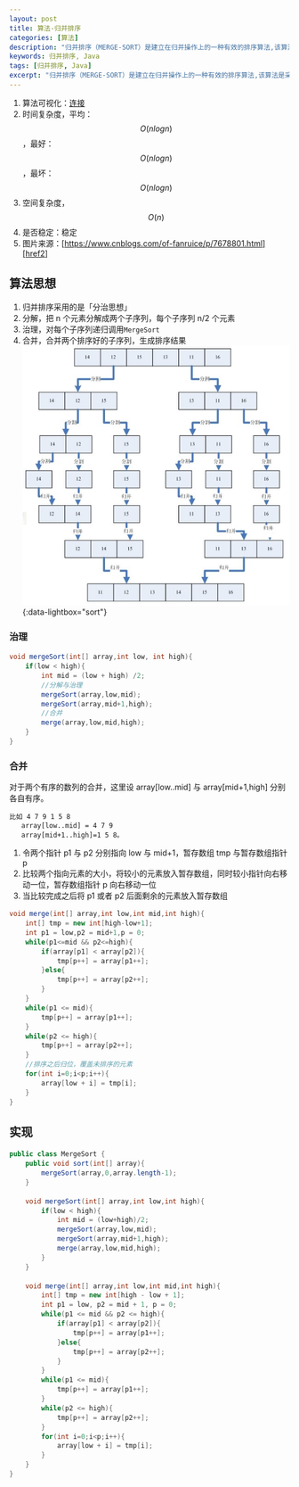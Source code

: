 ```yaml
---
layout: post
title: 算法-归并排序
categories: [算法]
description: "归并排序（MERGE-SORT）是建立在归并操作上的一种有效的排序算法,该算法是采用分治法（Divide and Conquer）的一个非常典型的应用。将已有序的子序列合并，得到完全有序的序列；即先使每个子序列有序，再使子序列段间有序。若将两个有序表合并成一个有序表，称为二路归并。"
keywords: 归并排序, Java
tags: [归并排序, Java]
excerpt: "归并排序（MERGE-SORT）是建立在归并操作上的一种有效的排序算法,该算法是采用分治法（Divide and Conquer）的一个非常典型的应用。将已有序的子序列合并，得到完全有序的序列；即先使每个子序列有序，再使子序列段间有序。若将两个有序表合并成一个有序表，称为二路归并。"
---
```

1. 算法可视化：[连接][href1]
1. 时间复杂度，平均：$$O(nlogn)$$，最好：$$O(nlogn)$$，最坏：$$O(nlogn)$$
1. 空间复杂度，$$O(n)$$
1. 是否稳定：稳定
1. 图片来源：[https://www.cnblogs.com/of-fanruice/p/7678801.html][href2]

## 算法思想
1. 归并排序采用的是「分治思想」
1. 分解，把 n 个元素分解成两个子序列，每个子序列 n/2 个元素
1. 治理，对每个子序列递归调用```MergeSort```
1. 合并，合并两个排序好的子序列，生成排序结果
[![merge-sort][img1]][img1]{:data-lightbox="sort"}


### 治理
```java
void mergeSort(int[] array,int low, int high){
    if(low < high){
        int mid = (low + high) /2;
        //分解与治理
        mergeSort(array,low,mid);
        mergeSort(array,mid+1,high);
        //合并
        merge(array,low,mid,high);
    }
}
```

### 合并
对于两个有序的数列的合并，这里设 array[low..mid] 与 array[mid+1,high] 分别各自有序。

```
比如 4 7 9 1 5 8 
   array[low..mid] = 4 7 9 
   array[mid+1..high]=1 5 8。
```
1. 令两个指针 p1 与 p2 分别指向 low 与 mid+1，暂存数组 tmp 与暂存数组指针 p
1. 比较两个指向元素的大小，将较小的元素放入暂存数组，同时较小指针向右移动一位，暂存数组指针 p 向右移动一位
1. 当比较完成之后将 p1 或者 p2 后面剩余的元素放入暂存数组

```java
void merge(int[] array,int low,int mid,int high){
    int[] tmp = new int[high-low+1];
    int p1 = low,p2 = mid+1,p = 0;
    while(p1<=mid && p2<=high){
        if(array[p1] < array[p2]){
            tmp[p++] = array[p1++];
        }else{
            tmp[p++] = array[p2++];
        }
    }
    while(p1 <= mid){
        tmp[p++] = array[p1++];
    }
    while(p2 <= high){
        tmp[p++] = array[p2++];
    }
    //排序之后归位，覆盖未排序的元素
    for(int i=0;i<p;i++){
        array[low + i] = tmp[i];
    }
}
```

## 实现
```java
public class MergeSort {
    public void sort(int[] array){
        mergeSort(array,0,array.length-1);
    }

    void mergeSort(int[] array,int low,int high){
        if(low < high){
            int mid = (low+high)/2;
            mergeSort(array,low,mid);
            mergeSort(array,mid+1,high);
            merge(array,low,mid,high);
        }
    }
    
    void merge(int[] array,int low,int mid,int high){
        int[] tmp = new int[high - low + 1];
        int p1 = low, p2 = mid + 1, p = 0;
        while(p1 <= mid && p2 <= high){
            if(array[p1] < array[p2]){
                tmp[p++] = array[p1++];
            }else{
                tmp[p++] = array[p2++];
            }
        }
        while(p1 <= mid){
            tmp[p++] = array[p1++];
        }
        while(p2 <= high){
            tmp[p++] = array[p2++];
        }
        for(int i=0;i<p;i++){
            array[low + i] = tmp[i];
        }
    }
}
```


[img1]: /images/post/algorithm/merge-sort.jpg

[href1]: https://www.cs.usfca.edu/~galles/visualization/ComparisonSort.html
[href2]: https://www.cnblogs.com/of-fanruice/p/7678801.html